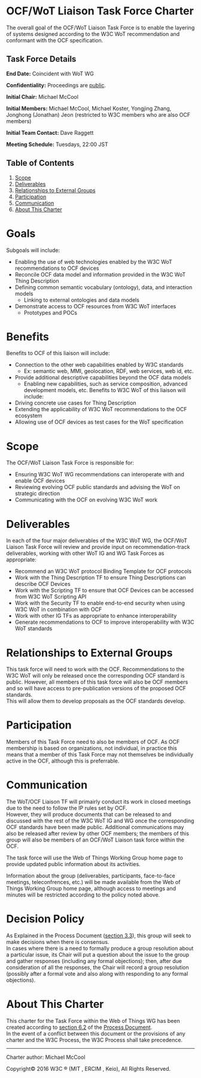 # OCF/WoT Liaison Task Force Charter
The overall goal of the OCF/WoT Liaison Task Force is to enable the layering
of systems designed according to the W3C WoT recommendation and conformant with the OCF specification.

## Task Force Details

**End Date:** Coincident with WoT WG

**Confidentiality:** Proceedings are [public](https://www.w3.org/2005/10/Process-20051014/comm.html#confidentiality-levels).

**Initial Chair:** Michael McCool

**Initial Members:** Michael McCool, Michael Koster, Yongjing Zhang, Jonghong (Jonathan) Jeon (restricted to W3C members who are also OCF members)

**Initial Team Contact:** Dave Raggett

**Meeting Schedule:** Tuesdays, 22:00 JST


## Table of Contents
1. [Scope](#scope)
2. [Deliverables](#deliverables)
3. [Relationships to External Groups](#relationships-to-external-groups)
4. [Participation](#participation)
5. [Communication](#communication)
6. [About This Charter](#about-this-charter)

# Goals
Subgoals will include:
* Enabling the use of web technologies enabled by the W3C WoT recommendations to OCF devices
* Reconcile OCF data model and information provided in the W3C WoT Thing Description
* Defining common semantic vocabulary (ontology), data, and interaction models
  * Linking to external ontologies and data models
* Demonstrate access to OCF resources from W3C WoT interfaces
  * Prototypes and POCs

# Benefits
Benefits to OCF of this liaison will include:
* Connection to the other web capabilities enabled by W3C standards
  * Ex: semantic web, MMI, geolocation, RDF, web services, web id, etc.
* Provide additional descriptive capabilities beyond the OCF data models
  * Enabling new capabilities, such as service composition, advanced development models, etc.
Benefits to W3C WoT of this liaison will include:
* Driving concrete use cases for Thing Description
* Extending the applicability of W3C WoT recommendations to the OCF ecosystem
* Allowing use of OCF devices as test cases for the WoT specification

# Scope
The OCF/WoT Liaison Task Force is responsible for:
* Ensuring W3C WoT WG recommendations can interoperate with and enable OCF devices
* Reviewing evolving OCF public standards and advising the WoT on strategic direction
* Communicating with the OCF on evolving W3C WoT work

# Deliverables 
In each of the four major deliverables of the W3C WoT WG, 
the OCF/WoT Liaison Task Force will review and provide input on recommendation-track deliverables,
working with other WoT IG and WG Task Forces as appropriate:
* Recommend an W3C WoT protocol Binding Template for OCF protocols
* Work with the Thing Description TF to ensure Thing Descriptions can describe OCF Devices
* Work with the Scripting TF to ensure that OCF Devices can be accessed from W3C WoT Scripting API
* Work with the Security TF to enable end-to-end security when using W3C WoT in combination with OCF
* Work with other IG TFs as appropriate to enhance interoperability
* Generate recommendations to OCF to improve interoperability with W3C WoT standards

# Relationships to External Groups
This task force will need to work with the OCF. 
Recommendations to the W3C WoT will only be released once the corresponding OCF standard is public.
However, all members of this task force will also be OCF members and so will have access to pre-publication
versions of the proposed OCF standards.   
This will allow them to develop proposals as the OCF standards develop.

# Participation
Members of this Task Force need to also be members of OCF.
As OCF membership is based on organizations, not individual, in practice this means that a member of
this Task Force may not themselves be individually active in the OCF, although this is preferrable.

# Communication
The WoT/OCF Liaison TF will primairly conduct its work in closed meetings due to the need to follow 
the IP rules set by OCF.   
However, they will produce documents that can be released to and discussed 
with the rest of the W3C WoT IG and WG once the corresponding OCF standards have been made public.
Additional communications may also be released after review by other OCF members; the members of this 
group will also be members of an OCF/WoT Liaison task force within the OCF.

The task force will use the Web of Things Working Group home page to provide updated public information about its activities.

Information about the group (deliverables, participants, face-to-face meetings, teleconfrences, etc.) 
will be made available from the Web of Things Working Group home page, although access to meetings and minutes
will be restricted according to the policy noted above.

# Decision Policy
As Explained in the Process Document ([section 3.3](https://www.w3.org/Consortium/Process/policies#Consensus)), 
this group will seek to make decisions when there is consensus.  
In cases where there is a need to formally produce a group resolution about a particular issue, 
its Chair will put a question about the issue to the group and gather responses (including any formal objections); 
then, after due consideration of all the responses, 
the Chair will record a group resolution (possibly after a formal vote and also along with responding to any formal objections).

# About This Charter
This charter for the Task Force within the Web of Things WG has been created according to 
[section 6.2](https://www.w3.org/Consortium/Process/groups#GAGeneral) 
of the [Process Document](https://www.w3.org/Consortium/Process).  
In the event of a conflict between this document or the provisions of any charter and the W3C Process, 
the W3C Process shall take precedence.

---
Charter author: Michael McCool

Copyright© 2016 W3C ® (MIT , ERCIM , Keio), All Rights Reserved.
